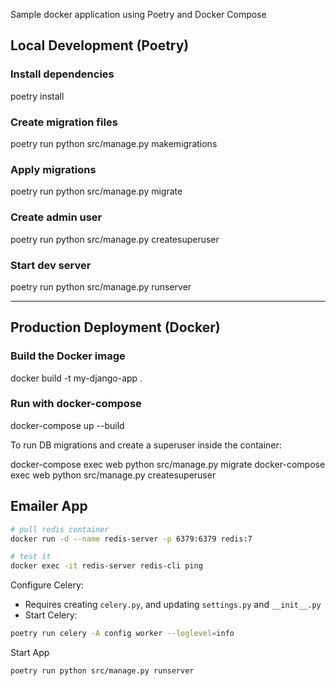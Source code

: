 Sample docker application using Poetry and Docker Compose

## Local Development (Poetry)

### Install dependencies
poetry install

### Create migration files
poetry run python src/manage.py makemigrations

### Apply migrations
poetry run python src/manage.py migrate

### Create admin user
poetry run python src/manage.py createsuperuser

### Start dev server
poetry run python src/manage.py runserver

---

## Production Deployment (Docker)

### Build the Docker image
docker build -t my-django-app .

### Run with docker-compose
docker-compose up --build


To run DB migrations and create a superuser inside the container:


docker-compose exec web python src/manage.py migrate
docker-compose exec web python src/manage.py createsuperuser


## Emailer App


``` bash
# pull redis container
docker run -d --name redis-server -p 6379:6379 redis:7

# test it
docker exec -it redis-server redis-cli ping
```

Configure Celery:

 - Requires creating `celery.py`, and updating `settings.py` and `__init__.py`
 - Start Celery:

``` bash
poetry run celery -A config worker --loglevel=info
```

Start App

``` bash
poetry run python src/manage.py runserver
```